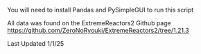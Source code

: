 You will need to install Pandas and PySimpleGUI to run this script

All data was found on the ExtremeReactors2 Github page https://github.com/ZeroNoRyouki/ExtremeReactors2/tree/1.21.3



Last Updated 1/1/25
